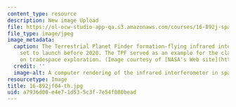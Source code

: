 ```yaml
---
content_type: resource
description: New image Upload
file: https://ol-ocw-studio-app-qa.s3.amazonaws.com/courses/16-892j-space-system-architecture-and-design-fall-2004/a7936d00e4e71d535c3f7e54f080bead_16-892jf04-th.jpg
file_type: image/jpeg
image_metadata:
  caption: The Terrestrial Planet Finder formation-flying infrared interferometer,
    set to launch before 2020. The TPF served as an example for the class discussion
    on tradespace exploration. (Image courtesy of [NASA's Web site](http://www.nasa.gov/).)
  credit: ''
  image-alt: A computer rendering of the infrared interferometer in space.
resourcetype: Image
title: 16-892jf04-th.jpg
uid: a7936d00-e4e7-1d53-5c3f-7e54f080bead
---
```

